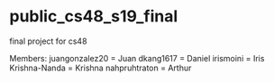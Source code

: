 # public_cs48_s19_final
final project for cs48

Members:
juangonzalez20 = Juan
dkang1617 = Daniel
irismoini = Iris
Krishna-Nanda = Krishna
nahpruhtraton = Arthur
